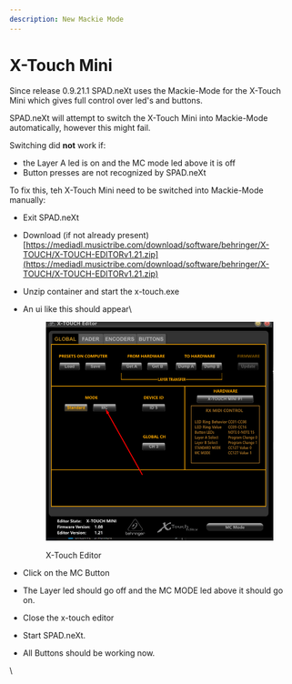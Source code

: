 ```yaml
---
description: New Mackie Mode
---
```


# X-Touch Mini

Since release 0.9.21.1 SPAD.neXt uses the Mackie-Mode for the X-Touch Mini which gives full control over led's and buttons.

SPAD.neXt will attempt to switch the X-Touch Mini into Mackie-Mode automatically, however this might fail.

Switching did **not** work if:

* the Layer A led is on and the MC mode led above it is off
* Button presses are not recognized by SPAD.neXt

To fix this, teh X-Touch Mini need to be switched into Mackie-Mode manually:

* Exit SPAD.neXt
* Download (if not already present) [https://mediadl.musictribe.com/download/software/behringer/X-TOUCH/X-TOUCH-EDITORv1.21.zip](https://mediadl.musictribe.com/download/software/behringer/X-TOUCH/X-TOUCH-EDITORv1.21.zip)
* Unzip container and start the x-touch.exe
*   An ui like this should appear\


    <figure><img src="../../.gitbook/assets/grafik.png" alt=""><figcaption><p>X-Touch Editor</p></figcaption></figure>
* Click on the MC Button
* The Layer led should go off and the MC MODE led above it should go on.
* Close the x-touch editor
* Start SPAD.neXt.&#x20;
* All Buttons should be working now.



\
